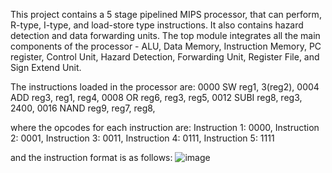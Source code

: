 This project contains a 5 stage pipelined MIPS processor, that can perform, R-type, I-type, and load-store type instructions. It also contains hazard detection and data forwarding units. The top module integrates all the main components of the processor - ALU, Data Memory, Instruction Memory, PC register, Control Unit, Hazard Detection, Forwarding Unit, Register File, and Sign Extend Unit.

The instructions loaded in the processor are:
0000 SW reg1, 3(reg2), 
0004 ADD reg3, reg1, reg4, 
0008 OR reg6, reg3, reg5, 
0012 SUBI reg8, reg3, 2400, 
0016 NAND reg9, reg7, reg8, 

where the opcodes for each instruction are:
Instruction 1: 0000, 
Instruction 2: 0001, 
Instruction 3: 0011, 
Instruction 4: 0111, 
Instruction 5: 1111

and the instruction format is as follows:
![image](https://github.com/user-attachments/assets/25064e8b-e729-4f97-99ff-1b914ce8a717)

